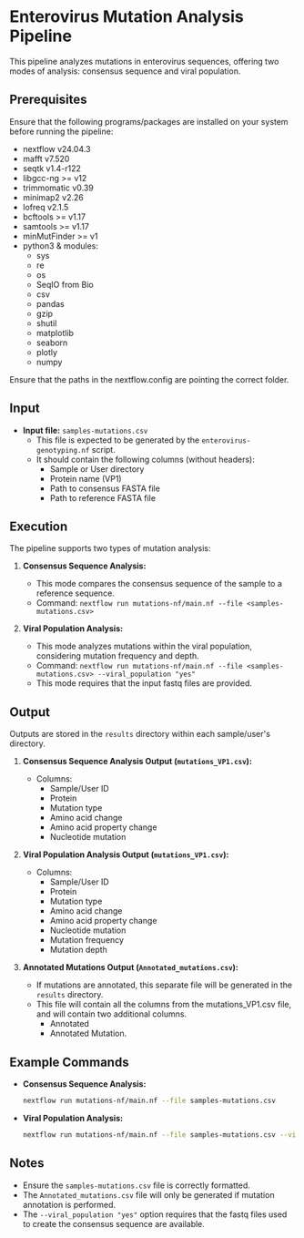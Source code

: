 # Enterovirus Mutation Analysis Pipeline

This pipeline analyzes mutations in enterovirus sequences, offering two modes of analysis: consensus sequence and viral population.

## Prerequisites

Ensure that the following programs/packages are installed on your system before running the pipeline:

- nextflow v24.04.3
- mafft v7.520
- seqtk v1.4-r122
- libgcc-ng >= v12
- trimmomatic v0.39
- minimap2 v2.26
- lofreq v2.1.5
- bcftools >= v1.17
- samtools >= v1.17
- minMutFinder >= v1
- python3 & modules:
    - sys
    - re
    - os
    - SeqIO from Bio
    - csv 
    - pandas
    - gzip
    - shutil
    - matplotlib
    - seaborn
    - plotly
    - numpy

Ensure that the paths in the nextflow.config are pointing the correct folder.

## Input

* **Input file:** `samples-mutations.csv`
    * This file is expected to be generated by the `enterovirus-genotyping.nf` script.
    * It should contain the following columns (without headers):
        * Sample or User directory
        * Protein name (VP1)
        * Path to consensus FASTA file
        * Path to reference FASTA file

## Execution

The pipeline supports two types of mutation analysis:

1.  **Consensus Sequence Analysis:**
    * This mode compares the consensus sequence of the sample to a reference sequence.
    * Command: `nextflow run mutations-nf/main.nf --file <samples-mutations.csv>`

2.  **Viral Population Analysis:**
    * This mode analyzes mutations within the viral population, considering mutation frequency and depth.
    * Command: `nextflow run mutations-nf/main.nf --file <samples-mutations.csv> --viral_population "yes"`
    * This mode requires that the input fastq files are provided.

## Output

Outputs are stored in the `results` directory within each sample/user's directory.

1.  **Consensus Sequence Analysis Output (`mutations_VP1.csv`):**
    * Columns:
        * Sample/User ID
        * Protein
        * Mutation type
        * Amino acid change
        * Amino acid property change
        * Nucleotide mutation

2.  **Viral Population Analysis Output (`mutations_VP1.csv`):**
    * Columns:
        * Sample/User ID
        * Protein
        * Mutation type
        * Amino acid change
        * Amino acid property change
        * Nucleotide mutation
        * Mutation frequency
        * Mutation depth

3.  **Annotated Mutations Output (`Annotated_mutations.csv`):**
    * If mutations are annotated, this separate file will be generated in the `results` directory.
    * This file will contain all the columns from the mutations_VP1.csv file, and will contain two additional columns.
        * Annotated
        * Annotated Mutation.

## Example Commands

* **Consensus Sequence Analysis:**
    ```bash
    nextflow run mutations-nf/main.nf --file samples-mutations.csv
    ```

* **Viral Population Analysis:**
    ```bash
    nextflow run mutations-nf/main.nf --file samples-mutations.csv --viral_population "yes"
    ```

## Notes

* Ensure the `samples-mutations.csv` file is correctly formatted.
* The `Annotated_mutations.csv` file will only be generated if mutation annotation is performed.
* The `--viral_population "yes"` option requires that the fastq files used to create the consensus sequence are available.
